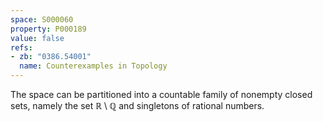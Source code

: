 ```yaml
---
space: S000060
property: P000189
value: false
refs:
- zb: "0386.54001"
  name: Counterexamples in Topology
---
```


The space can be partitioned into a countable family of nonempty closed sets, namely the set $\mathbb R\setminus \mathbb Q$ and singletons of rational numbers.
